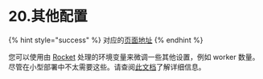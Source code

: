 # 20.其他配置

{% hint style="success" %}
对应的[页面地址](https://github.com/dani-garcia/vaultwarden/wiki/Other-configuration)
{% endhint %}

您可以使用由 [Rocket](https://rocket.rs) 处理的环境变量来微调一些其他设置，例如 worker 数量。尽管在小型部署中不太需要这些。请查阅[此文档](https://rocket.rs/guide/configuration/#environment-variables)了解详细信息。

